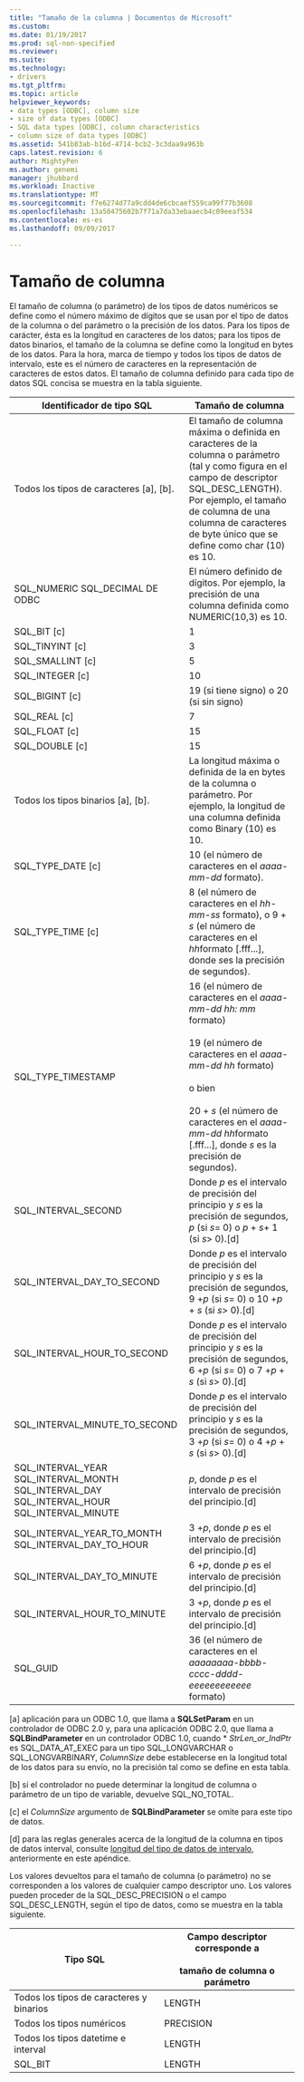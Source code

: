 ```yaml
---
title: "Tamaño de la columna | Documentos de Microsoft"
ms.custom: 
ms.date: 01/19/2017
ms.prod: sql-non-specified
ms.reviewer: 
ms.suite: 
ms.technology:
- drivers
ms.tgt_pltfrm: 
ms.topic: article
helpviewer_keywords:
- data types [ODBC], column size
- size of data types [ODBC]
- SQL data types [ODBC], column characteristics
- column size of data types [ODBC]
ms.assetid: 541b83ab-b16d-4714-bcb2-3c3daa9a963b
caps.latest.revision: 6
author: MightyPen
ms.author: genemi
manager: jhubbard
ms.workload: Inactive
ms.translationtype: MT
ms.sourcegitcommit: f7e6274d77a9cdd4de6cbcaef559ca99f77b3608
ms.openlocfilehash: 13a50475602b7f71a7da33ebaaecb4c09eeaf534
ms.contentlocale: es-es
ms.lasthandoff: 09/09/2017

---
```

# <a name="column-size"></a>Tamaño de columna
El tamaño de columna (o parámetro) de los tipos de datos numéricos se define como el número máximo de dígitos que se usan por el tipo de datos de la columna o del parámetro o la precisión de los datos. Para los tipos de carácter, ésta es la longitud en caracteres de los datos; para los tipos de datos binarios, el tamaño de la columna se define como la longitud en bytes de los datos. Para la hora, marca de tiempo y todos los tipos de datos de intervalo, este es el número de caracteres en la representación de caracteres de estos datos. El tamaño de columna definido para cada tipo de datos SQL concisa se muestra en la tabla siguiente.  
  
|Identificador de tipo SQL|Tamaño de columna|  
|-------------------------|-----------------|  
|Todos los tipos de caracteres [a], [b].|El tamaño de columna máxima o definida en caracteres de la columna o parámetro (tal y como figura en el campo de descriptor SQL_DESC_LENGTH). Por ejemplo, el tamaño de columna de una columna de caracteres de byte único que se define como char (10) es 10.|  
|SQL_NUMERIC SQL_DECIMAL DE ODBC|El número definido de dígitos. Por ejemplo, la precisión de una columna definida como NUMERIC(10,3) es 10.|  
|SQL_BIT [c]|1|  
|SQL_TINYINT [c]|3|  
|SQL_SMALLINT [c]|5|  
|SQL_INTEGER [c]|10|  
|SQL_BIGINT [c]|19 (si tiene signo) o 20 (si sin signo)|  
|SQL_REAL [c]|7|  
|SQL_FLOAT [c]|15|  
|SQL_DOUBLE [c]|15|  
|Todos los tipos binarios [a], [b].|La longitud máxima o definida de la en bytes de la columna o parámetro. Por ejemplo, la longitud de una columna definida como Binary (10) es 10.|  
|SQL_TYPE_DATE [c]|10 (el número de caracteres en el *aaaa-mm-dd* formato).|  
|SQL_TYPE_TIME [c]|8 (el número de caracteres en el *hh-mm-ss* formato), o 9 + *s* (el número de caracteres en el *hh*formato [.fff...], donde *s*es la precisión de segundos).|  
|SQL_TYPE_TIMESTAMP|16 (el número de caracteres en el *aaaa-mm-dd hh: mm* formato)<br /><br /> 19 (el número de caracteres en el *aaaa-mm-dd* *hh* formato)<br /><br /> o bien<br /><br /> 20 + *s* (el número de caracteres en el *aaaa-mm-dd hh*formato [.fff...], donde *s* es la precisión de segundos).|  
|SQL_INTERVAL_SECOND|Donde *p* es el intervalo de precisión del principio y *s* es la precisión de segundos, *p* (si *s*= 0) o *p* + *s*+ 1 (si *s*> 0).[d]|  
|SQL_INTERVAL_DAY_TO_SECOND|Donde *p* es el intervalo de precisión del principio y *s* es la precisión de segundos, 9 +*p* (si *s*= 0) o 10 +*p* + *s* (si *s*> 0).[d]|  
|SQL_INTERVAL_HOUR_TO_SECOND|Donde *p* es el intervalo de precisión del principio y *s* es la precisión de segundos, 6 +*p* (si *s*= 0) o 7 +*p* + *s* (si *s*> 0).[d]|  
|SQL_INTERVAL_MINUTE_TO_SECOND|Donde *p* es el intervalo de precisión del principio y *s* es la precisión de segundos, 3 +*p* (si *s*= 0) o 4 +*p* + *s* (si *s*> 0).[d]|  
|SQL_INTERVAL_YEAR SQL_INTERVAL_MONTH SQL_INTERVAL_DAY SQL_INTERVAL_HOUR SQL_INTERVAL_MINUTE|*p*, donde *p* es el intervalo de precisión del principio.[d]|  
|SQL_INTERVAL_YEAR_TO_MONTH SQL_INTERVAL_DAY_TO_HOUR|3 +*p*, donde *p* es el intervalo de precisión del principio.[d]|  
|SQL_INTERVAL_DAY_TO_MINUTE|6 +*p*, donde *p* es el intervalo de precisión del principio.[d]|  
|SQL_INTERVAL_HOUR_TO_MINUTE|3 +*p*, donde *p* es el intervalo de precisión del principio.[d]|  
|SQL_GUID|36 (el número de caracteres en el *aaaaaaaa-bbbb-cccc-dddd-eeeeeeeeeeee* formato)|  
  
 [a] aplicación para un ODBC 1.0, que llama a **SQLSetParam** en un controlador de ODBC 2.0 y, para una aplicación ODBC 2.0, que llama a **SQLBindParameter** en un controlador ODBC 1.0, cuando \*  *StrLen_or_IndPtr* es SQL_DATA_AT_EXEC para un tipo SQL_LONGVARCHAR o SQL_LONGVARBINARY, *ColumnSize* debe establecerse en la longitud total de los datos para su envío, no la precisión tal como se define en esta tabla.  
  
 [b] si el controlador no puede determinar la longitud de columna o parámetro de un tipo de variable, devuelve SQL_NO_TOTAL.  
  
 [c] el *ColumnSize* argumento de **SQLBindParameter** se omite para este tipo de datos.  
  
 [d] para las reglas generales acerca de la longitud de la columna en tipos de datos interval, consulte [longitud del tipo de datos de intervalo](../../../odbc/reference/appendixes/interval-data-type-length.md), anteriormente en este apéndice.  
  
 Los valores devueltos para el tamaño de columna (o parámetro) no se corresponden a los valores de cualquier campo descriptor uno. Los valores pueden proceder de la SQL_DESC_PRECISION o el campo SQL_DESC_LENGTH, según el tipo de datos, como se muestra en la tabla siguiente.  
  
|Tipo SQL|Campo descriptor corresponde a<br /><br /> tamaño de columna o parámetro|  
|--------------|--------------------------------------------------------------------|  
|Todos los tipos de caracteres y binarios|LENGTH|  
|Todos los tipos numéricos|PRECISION|  
|Todos los tipos datetime e interval|LENGTH|  
|SQL_BIT|LENGTH|

